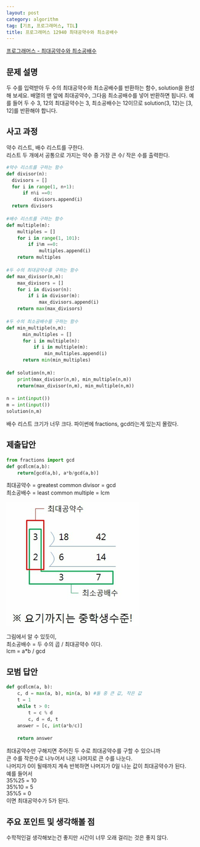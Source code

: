```yaml
---
layout: post
category: algorithm
tag: [기초, 프로그래머스, TIL]
title: 프로그래머스 12940 최대공약수와 최소공배수
---
```


[프로그래머스 - 최대공약수와 최소공배수](https://www.acmicpc.net/problem/12940) 

## 문제 설명

두 수를 입력받아 두 수의 최대공약수와 최소공배수를 반환하는 함수, solution을 완성해 보세요. 배열의 맨 앞에 최대공약수, 그다음 최소공배수를 넣어 반환하면 됩니다. 예를 들어 두 수 3, 12의 최대공약수는 3, 최소공배수는 12이므로 solution(3, 12)는 [3, 12]를 반환해야 합니다.

## 사고 과정

약수 리스트, 배수 리스트를 구한다.  
리스트 두 개에서 공통으로 가지는 약수 중 가장 큰 수/ 작은 수를 출력한다.

```python
#약수 리스트를 구하는 함수
def divisor(n):
  divisors = []
  for i in range(1, n+1):
      if n%i ==0:
          divisors.append(i)
  return divisors 

#배수 리스트를 구하는 함수
def multiple(m):
    multiples = []
    for i in range(1, 101):
        if i%m ==0:
            multiples.append(i)
    return multiples

#두 수의 최대공약수를 구하는 함수
def max_divisor(n,m):
    max_divisors = []
    for i in divisor(n): 
        if i in divisor(m):
            max_divisors.append(i)
    return max(max_divisors)

#두 수의 최소공배수를 구하는 함수
def min_multiple(n,m):
      min_multiples = []
      for i in multiple(n): 
          if i in multiple(m):
              min_multiples.append(i)
      return min(min_multiples)

def solution(n,m):
    print(max_divisor(n,m), min_multiple(n,m))
    return(max_divisor(n,m), min_multiple(n,m))

n = int(input())
m = int(input())
solution(n,m)
```

배수 리스트 크기가 너무 크다.
파이썬에 fractions, gcd라는게 있는지 몰랐다.

## 제출답안

```python
from fractions import gcd
def gcdlcm(a,b):
    return[gcd(a,b), a*b/gcd(a,b)]
```

최대공약수 = greatest common divisor = gcd  
최소공배수 = least common multiple = lcm  

![최소공배수와 최대공약수](/public/img/gcd.jpeg)

그림에서 알 수 있듯이,  
최소공배수 = 두 수의 곱 / 최대공약수 이다.  
lcm = a*b / gcd

## 모범 답안

```python
def gcdlcm(a, b):
    c, d = max(a, b), min(a, b) #둘 중 큰 값, 작은 값
    t = 1
    while t > 0: 
        t = c % d 
        c, d = d, t 
    answer = [c, int(a*b/c)] 

    return answer
```

최대공약수만 구해지면 주어진 두 수로 최대공약수를 구할 수 있으니까  
큰 수를 작은수로 나누어서 나온 나머지로 큰 수를 나눈다.  
나머지가 0이 될때까지 계속 반복하면 나머지가 0일 나눈 값이 최대공약수가 된다.  
예를 들어서   
35%25 = 10    
35%10 = 5  
35%5 = 0  
이면 최대공약수가 5가 된다.

## 주요 포인트 및 생각해볼 점  

수학적인걸 생각해보는건 좋지만 시간이 너무 오래 걸리는 것은 좋지 않다.